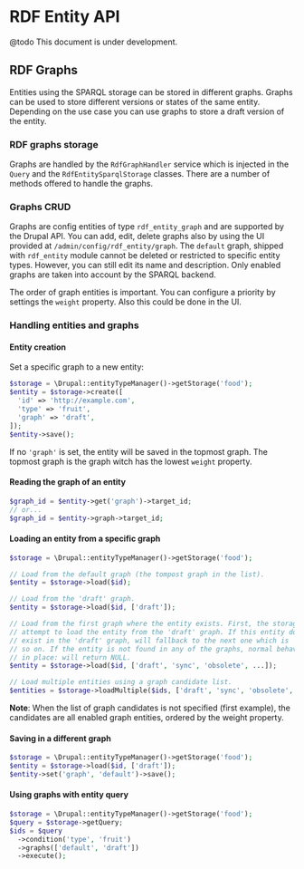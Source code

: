 # RDF Entity API

@todo This document is under development.

## RDF Graphs

Entities using the SPARQL storage can be stored in different graphs. Graphs can
be used to store different versions or states of the same entity. Depending on
the use case you can use graphs to store a draft version of the entity.

### RDF graphs storage

Graphs are handled by the `RdfGraphHandler` service which is injected in the
`Query` and the `RdfEntitySparqlStorage` classes. There are a number of methods
offered to handle the graphs.

### Graphs CRUD

Graphs are config entities of type `rdf_entity_graph` and are supported by the
Drupal API. You can add, edit, delete graphs also by using the UI provided at
`/admin/config/rdf_entity/graph`. The `default` graph, shipped with `rdf_entity`
module cannot be deleted or restricted to specific entity types. However, you
can still edit its name and description. Only enabled graphs are taken into
account by the SPARQL backend.

The order of graph entities is important. You can configure a priority by
settings the `weight` property. Also this could be done in the UI.

### Handling entities and graphs

#### Entity creation

Set a specific graph to a new entity:

```php
$storage = \Drupal::entityTypeManager()->getStorage('food');
$entity = $storage->create([
  'id' => 'http://example.com',
  'type' => 'fruit',
  'graph' => 'draft',
]);
$entity->save();
```

If no `'graph'` is set, the entity will be saved in the topmost graph. The
topmost graph is the graph witch has the lowest `weight` property.

#### Reading the graph of an entity

```php
$graph_id = $entity->get('graph')->target_id;
// or...
$graph_id = $entity->graph->target_id;

```

#### Loading an entity from a specific graph

```php
$storage = \Drupal::entityTypeManager()->getStorage('food');

// Load from the default graph (the tompost graph in the list).
$entity = $storage->load($id);

// Load from the 'draft' graph.
$entity = $storage->load($id, ['draft']);

// Load from the first graph where the entity exists. First, the storage will
// attempt to load the entity from the 'draft' graph. If this entity doesn't
// exist in the 'draft' graph, will fallback to the next one which is 'sync' and
// so on. If the entity is not found in any of the graphs, normal behaviour is
// in place: will return NULL.
$entity = $storage->load($id, ['draft', 'sync', 'obsolete', ...]);

// Load multiple entities using a graph candidate list.
$entities = $storage->loadMultiple($ids, ['draft', 'sync', 'obsolete', ...]);
```

**Note**: When the list of graph candidates is not specified (first example),
the candidates are all enabled graph entities, ordered by the weight property.

#### Saving in a different graph

```php
$storage = \Drupal::entityTypeManager()->getStorage('food');
$entity = $storage->load($id, ['draft']);
$entity->set('graph', 'default')->save();
```

#### Using graphs with entity query

```php
$storage = \Drupal::entityTypeManager()->getStorage('food');
$query = $storage->getQuery;
$ids = $query
  ->condition('type', 'fruit')
  ->graphs(['default', 'draft'])
  ->execute();
```
